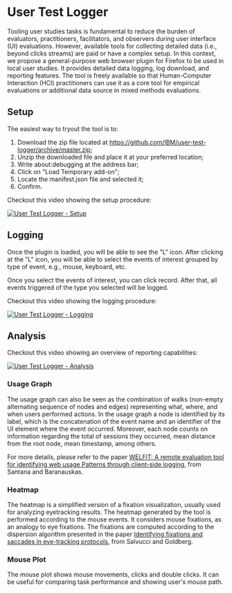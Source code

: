 # User Test Logger

Tooling user studies tasks is fundamental to reduce the burden of evaluators, practitioners, facilitators, and observers during user interface (UI) evaluations. However, available tools for collecting detailed data (i.e., beyond clicks streams) are paid or have a complex setup. In this context, we propose a general-purpose web browser plugin for Firefox to be used in local user studies. It provides detailed data logging, log download, and reporting features. The tool is freely available so that Human-Computer Interaction (HCI) practitioners can use it as a core tool for empirical evaluations or additional data source in mixed methods evaluations.

## Setup

The easiest way to tryout the tool is to:

1. Download the zip file located at https://github.com/IBM/user-test-logger/archive/master.zip;
2. Unzip the downloaded file and place it at your preferred location;
3. Write about:debugging at the address bar;
4. Click on "Load Temporary add-on";
5. Locate the manifest.json file and selected it;
5. Confirm.

Checkout this video showing the setup procedure:

[![User Test Logger - Setup](http://img.youtube.com/vi/0ihIVZ25s0E/0.jpg)](https://youtu.be/0ihIVZ25s0E "User Test Logger - Setup")

## Logging

Once the plugin is loaded, you will be able to see the "L" icon. After clicking at the "L" icon, you will be able to select the events of interest grouped by type of event, e.g., mouse, keyboard, etc.

Once you select the events of interest, you can click record. After that, all events triggered of the type you selected will be logged.

Checkout this video showing the logging procedure:

[![User Test Logger - Logging](http://img.youtube.com/vi/O1TcKH9kUnY/0.jpg)](https://youtu.be/O1TcKH9kUnY "User Test Logger - Logging")

## Analysis

Checkout this video showing an overview of reporting capabilities:

[![User Test Logger - Analysis](http://img.youtube.com/vi/o6DmDAxE2h4/0.jpg)](https://youtu.be/o6DmDAxE2h4 "User Test Logger - Analysis")

### Usage Graph

The usage graph can also be seen as the combination of walks (non-empty alternating sequence of nodes and edges) representing what, where, and when users performed actions. In the usage graph a node is identified by its label, which is the concatenation of the event name and an identifier of the UI element where the event occurred. Moreover, each node counts on information regarding the total of sessions they occurred, mean distance from the root node, mean timestamp, among others.

For more details, please refer to the paper [WELFIT: A remote evaluation tool for identifying web usage Patterns through client-side logging](https://www.researchgate.net/publication/270914330_WELFIT_A_remote_evaluation_tool_for_identifying_web_usage_Patterns_through_client-side_logging), from Santana and Baranauskas.

### Heatmap

The heatmap is a simplified version of a fixation visualization, usually used for analyzing eyetracking results. 
The heatmap generated by the tool is performed according to the mouse events. 
It considers mouse fixations, as an analogy to eye fixations.
The fixations are computed according to the dispersion algorithm presented in the paper [Identifying fixations and saccades in eye-tracking protocols](https://dl.acm.org/citation.cfm?id=355028), from Salvucci and Goldberg.

### Mouse Plot

The mouse plot shows mouse movements, clicks and double clicks. It can be useful for comparing task performance and showing user's mouse path.


